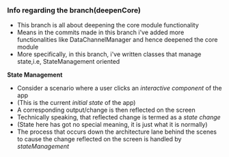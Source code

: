 ### Info regarding the branch(deepenCore)

* This branch is all about deepening the core module functionality
* Means in the commits made in this branch i've added more functionalities like DataChannelManager and hence deepened the core module
* More specifically, in this branch, i've written classes that manage state,i.e, StateManagement oriented

**State Management**
* Consider a scenario where a user clicks an _interactive component_ of the app
* (This is the current _initial state_ of the app)
* A corresponding output/change is then reflected on the screen
* Technically speaking, that reflected change is termed as a _state change_
* (State here has got no special meaning, it is just what it is normally)
* The process that occurs down the architecture lane behind the scenes to cause the change reflected on the screen is handled by _stateManagement_


 
